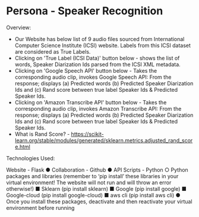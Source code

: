 # Persona - Speaker Recognition
Overview:

* Our Website has below list of 9 audio files sourced from International Computer Science Institute (ICSI) website. Labels from this ICSI dataset are considered as True Labels.
* Clicking on 'True Label (ICSI Data)' button below - shows the list of words, Speaker Diarization Ids parsed from the ICSI XML metadata.
* Clicking on 'Google Speech API' button below - Takes the corresponding audio clip, invokes Google Speech API: From the response; displays (a) Predicted words (b) Predicted Speaker Diarization Ids and (c) Rand score between true label Speaker Ids & Predicted Speaker Ids.
* Clicking on 'Amazon Transcribe API' button below - Takes the corresponding audio clip, invokes Amazon Transcribe API: From the response; displays (a) Predicted words (b) Predicted Speaker Diarization Ids and (c) Rand score between true label Speaker Ids & Predicted Speaker Ids.
* What is Rand Score? - https://scikit-learn.org/stable/modules/generated/sklearn.metrics.adjusted_rand_score.html


Technologies Used:

Website - Flask
● Collaboration - Github
● API Scripts - Python
○ Python packages and libraries (remember to ‘pip install’ these libraries in your virtual
environment! The website will not run and will throw an error otherwise!)
■ Sklearn (pip install sklearn)
■ Google (pip install google)
■ Google-cloud (pip install google-cloud)
■ aws cli (pip install aws cli)
● Once you install these packages, deactivate and then reactivate your virtual
environment before running

